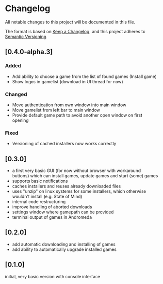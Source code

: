 # Changelog
All notable changes to this project will be documented in this file.

The format is based on [Keep a Changelog](https://keepachangelog.com/en/1.0.0/),
and this project adheres to [Semantic Versioning](https://semver.org/spec/v2.0.0.html).

## [0.4.0-alpha.3]

### Added
-   Add ability to choose a game from the list of found games (Install game)
-   Show logos in gamelist (download in UI thread for now)

### Changed
-   Move authentication from own window into main window
-   Move gamelist from left bar to main window
-   Provide default game path to avoid another open window on first opening

### Fixed
-   Versioning of cached installers now works correctly

## [0.3.0]

-   a first very basic GUI (for now without browser with workaround buttons) which can install games, update games and start (some) games
-   supports basic notifications
-   caches installers and reuses already downloaded files
-   uses "unzip" on linux systems for some installers, which otherwise wouldn't install (e.g. State of Mind)
-   internal code restructuring
-   improve handling of aborted downloads
-   settings window where gamepath can be provided
-   terminal output of games in Andromeda

## [0.2.0]

-   add automatic downloading and installing of games
-   add ability to automatically upgrade installed games

## [0.1.0]

initial, very basic version with console interface
